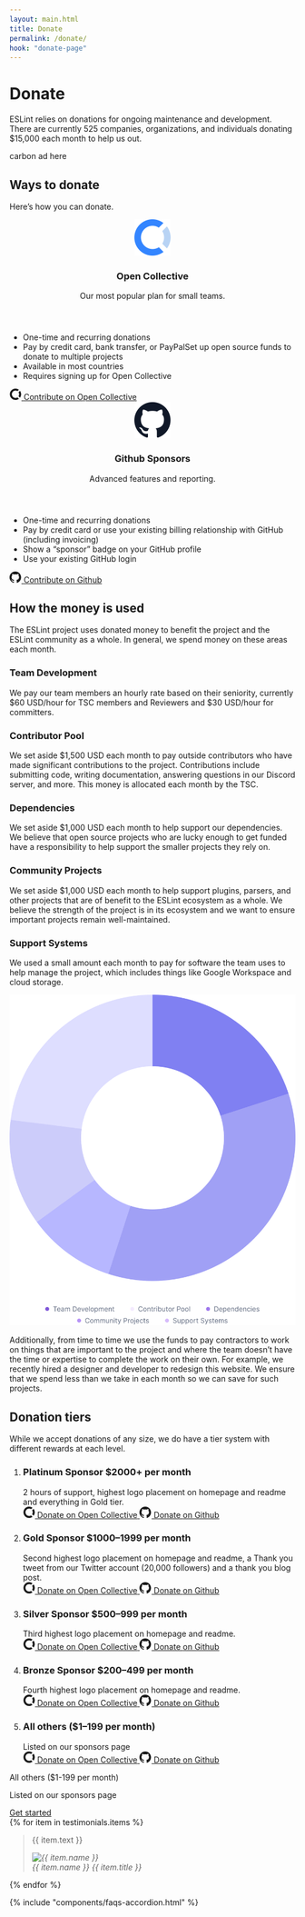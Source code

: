 ```yaml
---
layout: main.html
title: Donate
permalink: /donate/
hook: "donate-page"
---
```


<div class="section hero">
    <div class="content-container grid">
        <div class="span-1-7">
            <h1 class="section-title h2">Donate</h1>
            <p class="section-supporting-text">
                ESLint relies on donations for ongoing maintenance and development. There are currently 525 companies, organizations, and individuals donating $15,000 each month to help us out.
            </p>
        </div>
        <div class="span-11-12">
            carbon ad here
        </div>
    </div>
</div>

<section>
    <div class="content-container divider">
        <div class="section-head center-text">
            <h2 class="section-title h3">Ways to donate</h2>
            <p class="section-supporting-text fs-step-0">
                Here’s how you can donate.
            </p>
        </div>
        <div class="donation-plans grid">
            <article class="donation-plan span-1-6">
                <header class="donation-plan__header divider">
                    <img src="../../assets/images/icons/opencollective-img.svg" width="64" height="64" alt="Open Collective" />
                    <div class="donation-plan__platform">
                        <h3 class="donation-plan__platform-name">Open Collective</h3>
                        <p class="donation-plan__description">Our most popular plan for small teams.</p>
                    </div>
                </header>
                <ul role="list" class="donation-plan__features divider">
                    <li>One-time and recurring donations</li>
                    <li>Pay by credit card, bank transfer, or PayPalSet up open source funds to donate to multiple projects</li>
                    <li>Available in most countries</li>
                    <li>Requires signing up for Open Collective</li>
                </ul>
                <footer class="donation-plan__footer">
                    <a href="https://opencollective.com/eslint" class="c-btn c-btn--primary c-btn--block">
                        <svg width="21" height="20" viewBox="0 0 21 20" aria-label="Open Collective">
                            <path fill-rule="evenodd" clip-rule="evenodd" d="M16.8759 9.97371C16.8759 11.2331 16.5103 12.4409 15.8828 13.4384L18.4441 16.0103C19.6984 14.3306 20.4825 12.2309 20.4825 9.9734C20.4825 7.7159 19.6981 5.61652 18.4441 3.93652L15.8828 6.5084C16.51 7.5059 16.8759 8.66059 16.8759 9.97309V9.97371Z" fill="currentColor" />
                            <path fill-rule="evenodd" clip-rule="evenodd" d="M10.501 16.3781C6.99883 16.3781 4.12414 13.4906 4.12414 9.97406C4.12414 6.4575 6.99914 3.57 10.501 3.57C11.8079 3.57 12.9573 3.9375 13.951 4.62L16.5123 2.04813C14.8395 0.7875 12.7488 0 10.501 0C5.01227 0 0.517578 4.46187 0.517578 10.0262C0.517578 15.5906 5.01227 20 10.501 20C12.801 20 14.8916 19.2125 16.5645 17.9531L14.0032 15.3813C13.0101 16.0112 11.8079 16.3787 10.501 16.3787V16.3781Z" fill="currentColor" />
                        </svg>
                        Contribute on Open Collective</a>
                </footer>
            </article>
            <article class="donation-plan span-7-12">
                <header class="donation-plan__header divider">
                    <img src="../../assets/images/icons/github-img.svg" width="64" height="64" alt="Github Sponsors" />
                    <div class="donation-plan__platform">
                        <h3 class="donation-plan__platform-name">Github Sponsors</h3>
                        <p class="donation-plan__description">Advanced features and reporting.</p>
                    </div>
                </header>
                <ul role="list" class="donation-plan__features divider">
                    <li>One-time and recurring donations</li>
                    <li>Pay by credit card or use your existing billing relationship with GitHub (including invoicing)</li>
                    <li>Show a “sponsor” badge on your GitHub profile</li>
                    <li>Use your existing GitHub login</li>
                </ul>
                <footer class="donation-plan__footer">
                    <a href="https://github.com/sponsors/eslint" class="c-btn c-btn--primary c-btn--block">
                        <svg width="21" height="20" viewBox="0 0 21 20" aria-label="Github">
                            <path fill-rule="evenodd" clip-rule="evenodd" d="M10.2495 0C4.6123 0 0 4.6123 0 10.2495C0 14.7764 2.90404 18.62 7.00386 19.9866C7.51634 20.072 7.68716 19.7304 7.68716 19.4741C7.68716 19.2179 7.68716 18.62 7.68716 17.7659C4.86854 18.3638 4.27065 16.3993 4.27065 16.3993C3.84358 15.2035 3.16028 14.8618 3.16028 14.8618C2.13532 14.264 3.16028 14.264 3.16028 14.264C4.18523 14.3494 4.69771 15.2889 4.69771 15.2889C5.63725 16.8263 7.08927 16.3993 7.68716 16.143C7.77257 15.4597 8.02881 15.0327 8.37047 14.7764C6.06432 14.5202 3.67276 13.6661 3.67276 9.73707C3.67276 8.6267 4.09982 7.68716 4.69771 7.00386C4.69771 6.66221 4.27065 5.63725 4.86854 4.27065C4.86854 4.27065 5.72267 4.01441 7.68716 5.2956C8.54129 5.03936 9.39542 4.95395 10.2495 4.95395C11.1037 4.95395 11.9578 5.03936 12.8119 5.2956C14.7764 3.92899 15.6306 4.27065 15.6306 4.27065C16.2285 5.72267 15.8014 6.74762 15.716 7.00386C16.3993 7.68716 16.7409 8.6267 16.7409 9.73707C16.7409 13.6661 14.3494 14.5202 12.0432 14.7764C12.3849 15.1181 12.7265 15.716 12.7265 16.6555C12.7265 18.0221 12.7265 19.1325 12.7265 19.4741C12.7265 19.7304 12.8973 20.072 13.4098 19.9866C17.5096 18.62 20.4137 14.7764 20.4137 10.2495C20.4991 4.6123 15.8868 0 10.2495 0Z" fill="currentColor" />
                        </svg>
                        Contribute on Github</a>
                </footer>
            </article>
        </div>
    </div>
</section>

<section>
    <div class="content-container divider">
        <div class="section-head center-text">
            <h2 class="section-title h3">How the money is used</h2>
            <p class="section-supporting-text fs-step-0">
                The ESLint project uses donated money to benefit the project and the ESLint community as a whole. In general, we spend money on these areas each month.
            </p>
        </div>
        <div class="section-body features-wrapper grid">
            <div class="features span-1-5">
                <article class="feature">
                    <h3 class="feature__title">Team Development</h3>
                    <p class="feature__description">We pay our team members an hourly rate based on their seniority, currently $60 USD/hour for TSC members and Reviewers and $30 USD/hour for committers.</p>
                </article>
                <article class="feature">
                    <h3 class="feature__title">Contributor Pool</h3>
                    <p class="feature__description">We set aside $1,500 USD each month to pay outside contributors who have made significant contributions to the project. Contributions include submitting code, writing documentation, answering questions in our Discord server, and more. This money is allocated each month by the TSC.</p>
                </article>
                <article class="feature">
                    <h3 class="feature__title">Dependencies</h3>
                    <p class="feature__description">We set aside $1,000 USD each month to help support our dependencies. We believe that open source projects who are lucky enough to get funded have a responsibility to help support the smaller projects they rely on.</p>
                </article>
                <article class="feature">
                    <h3 class="feature__title">Community Projects</h3>
                    <p class="feature__description">We set aside $1,000 USD each month to help support plugins, parsers, and other projects that are of benefit to the ESLint ecosystem as a whole. We believe the strength of the project is in its ecosystem and we want to ensure important projects remain well-maintained.</p>
                </article>
                <article class="feature">
                    <h3 class="feature__title">Support Systems</h3>
                    <p class="feature__description">We used a small amount each month to pay for software the team uses to help manage the project, which includes things like Google Workspace and cloud storage.</p>
                </article>
            </div>
            <div class="features-image span-7-12">
                <img src="../../assets/images/money-spenditure-graph.svg" alt="DESCRIPTION HERE">
            </div>
        </div>
        <footer class="section-foot center-text">
            <p class="section-supporting-text">
                Additionally, from time to time we use the funds to pay contractors to work on things that are important to the project and where the team doesn’t have the time or expertise to complete the work on their own. For example, we recently hired a designer and developer to redesign this website. We ensure that we spend less than we take in each month so we can save for such projects.
            </p>
        </footer>
    </div>
</section>

<section>
    <div class="content-container divider">
        <div class="section-head center-text">
            <h2 class="section-title h3" id="donation-tiers-label">Donation tiers</h2>
            <p class="section-supporting-text fs-step-0">
                While we accept donations of any size, we do have a tier system with different rewards at each level.
            </p>
        </div>
        <ol class="donation-tiers" aria-labelledby="donation-tiers-label" role="list">
            <li class="donation-tiers__item">
                <h3 class="donation-tiers__title">
                    <span>Platinum Sponsor </span>
                    <span class="donation-tiers__title__value">$2000+</span>
                    <span class="donation-tiers__title__freq">per month</span>
                </h3>
                <div class="donation-tiers__item__description">
                    2 hours of support, highest logo placement on homepage and readme and everything in Gold tier.
                </div>
                <div>
                    <a href="#" class="c-btn c-btn--primary c-btn--block">
                        <svg role="img" aria-label="Open Collective" width="21" height="20" viewBox="0 0 21 20">
                            <path fill-rule="evenodd" clip-rule="evenodd" d="M16.8759 9.97371C16.8759 11.2331 16.5103 12.4409 15.8828 13.4384L18.4441 16.0103C19.6984 14.3306 20.4825 12.2309 20.4825 9.9734C20.4825 7.7159 19.6981 5.61652 18.4441 3.93652L15.8828 6.5084C16.51 7.5059 16.8759 8.66059 16.8759 9.97309V9.97371Z" fill="currentColor" />
                                <path fill-rule="evenodd" clip-rule="evenodd" d="M10.501 16.3781C6.99883 16.3781 4.12414 13.4906 4.12414 9.97406C4.12414 6.4575 6.99914 3.57 10.501 3.57C11.8079 3.57 12.9573 3.9375 13.951 4.62L16.5123 2.04813C14.8395 0.7875 12.7488 0 10.501 0C5.01227 0 0.517578 4.46187 0.517578 10.0262C0.517578 15.5906 5.01227 20 10.501 20C12.801 20 14.8916 19.2125 16.5645 17.9531L14.0032 15.3813C13.0101 16.0112 11.8079 16.3787 10.501 16.3787V16.3781Z" fill="currentColor" />
                            </svg>
                            Donate <span class="visually-hidden">on Open Collective</span>
                        </a>
                    <a href="#" class="c-btn c-btn--primary c-btn--block">
                            <svg role="img" aria-label="Github" width="21" height="20" viewBox="0 0 21 20" aria-label="Github">
                                <path fill-rule="evenodd" clip-rule="evenodd" d="M10.2495 0C4.6123 0 0 4.6123 0 10.2495C0 14.7764 2.90404 18.62 7.00386 19.9866C7.51634 20.072 7.68716 19.7304 7.68716 19.4741C7.68716 19.2179 7.68716 18.62 7.68716 17.7659C4.86854 18.3638 4.27065 16.3993 4.27065 16.3993C3.84358 15.2035 3.16028 14.8618 3.16028 14.8618C2.13532 14.264 3.16028 14.264 3.16028 14.264C4.18523 14.3494 4.69771 15.2889 4.69771 15.2889C5.63725 16.8263 7.08927 16.3993 7.68716 16.143C7.77257 15.4597 8.02881 15.0327 8.37047 14.7764C6.06432 14.5202 3.67276 13.6661 3.67276 9.73707C3.67276 8.6267 4.09982 7.68716 4.69771 7.00386C4.69771 6.66221 4.27065 5.63725 4.86854 4.27065C4.86854 4.27065 5.72267 4.01441 7.68716 5.2956C8.54129 5.03936 9.39542 4.95395 10.2495 4.95395C11.1037 4.95395 11.9578 5.03936 12.8119 5.2956C14.7764 3.92899 15.6306 4.27065 15.6306 4.27065C16.2285 5.72267 15.8014 6.74762 15.716 7.00386C16.3993 7.68716 16.7409 8.6267 16.7409 9.73707C16.7409 13.6661 14.3494 14.5202 12.0432 14.7764C12.3849 15.1181 12.7265 15.716 12.7265 16.6555C12.7265 18.0221 12.7265 19.1325 12.7265 19.4741C12.7265 19.7304 12.8973 20.072 13.4098 19.9866C17.5096 18.62 20.4137 14.7764 20.4137 10.2495C20.4991 4.6123 15.8868 0 10.2495 0Z" fill="currentColor" />
                            </svg>
                            Donate <span class="visually-hidden">on Github</span>
                        </a>
                </div>
            </li>
            <li class="donation-tiers__item">
                <h3 class="donation-tiers__title">
                    <span>Gold Sponsor </span>
                    <span class="donation-tiers__title__value">$1000–1999</span>
                    <span class="donation-tiers__title__freq">per month</span>
                </h3>
                <div class="donation-tiers__item__description">
                    Second highest logo placement on homepage and readme, a Thank you tweet from our Twitter account (20,000 followers) and a thank you blog post.
                </div>
                <div>
                    <a href="#" class="c-btn c-btn--primary c-btn--block">
                        <svg role="img" aria-label="Open Collective" width="21" height="20" viewBox="0 0 21 20">
                            <path fill-rule="evenodd" clip-rule="evenodd" d="M16.8759 9.97371C16.8759 11.2331 16.5103 12.4409 15.8828 13.4384L18.4441 16.0103C19.6984 14.3306 20.4825 12.2309 20.4825 9.9734C20.4825 7.7159 19.6981 5.61652 18.4441 3.93652L15.8828 6.5084C16.51 7.5059 16.8759 8.66059 16.8759 9.97309V9.97371Z" fill="currentColor" />
                                <path fill-rule="evenodd" clip-rule="evenodd" d="M10.501 16.3781C6.99883 16.3781 4.12414 13.4906 4.12414 9.97406C4.12414 6.4575 6.99914 3.57 10.501 3.57C11.8079 3.57 12.9573 3.9375 13.951 4.62L16.5123 2.04813C14.8395 0.7875 12.7488 0 10.501 0C5.01227 0 0.517578 4.46187 0.517578 10.0262C0.517578 15.5906 5.01227 20 10.501 20C12.801 20 14.8916 19.2125 16.5645 17.9531L14.0032 15.3813C13.0101 16.0112 11.8079 16.3787 10.501 16.3787V16.3781Z" fill="currentColor" />
                            </svg>
                            Donate <span class="visually-hidden">on Open Collective</span>
                        </a>
                        <a href="#" class="c-btn c-btn--primary c-btn--block">
                            <svg role="img" aria-label="Github" width="21" height="20" viewBox="0 0 21 20" aria-label="Github">
                                <path fill-rule="evenodd" clip-rule="evenodd" d="M10.2495 0C4.6123 0 0 4.6123 0 10.2495C0 14.7764 2.90404 18.62 7.00386 19.9866C7.51634 20.072 7.68716 19.7304 7.68716 19.4741C7.68716 19.2179 7.68716 18.62 7.68716 17.7659C4.86854 18.3638 4.27065 16.3993 4.27065 16.3993C3.84358 15.2035 3.16028 14.8618 3.16028 14.8618C2.13532 14.264 3.16028 14.264 3.16028 14.264C4.18523 14.3494 4.69771 15.2889 4.69771 15.2889C5.63725 16.8263 7.08927 16.3993 7.68716 16.143C7.77257 15.4597 8.02881 15.0327 8.37047 14.7764C6.06432 14.5202 3.67276 13.6661 3.67276 9.73707C3.67276 8.6267 4.09982 7.68716 4.69771 7.00386C4.69771 6.66221 4.27065 5.63725 4.86854 4.27065C4.86854 4.27065 5.72267 4.01441 7.68716 5.2956C8.54129 5.03936 9.39542 4.95395 10.2495 4.95395C11.1037 4.95395 11.9578 5.03936 12.8119 5.2956C14.7764 3.92899 15.6306 4.27065 15.6306 4.27065C16.2285 5.72267 15.8014 6.74762 15.716 7.00386C16.3993 7.68716 16.7409 8.6267 16.7409 9.73707C16.7409 13.6661 14.3494 14.5202 12.0432 14.7764C12.3849 15.1181 12.7265 15.716 12.7265 16.6555C12.7265 18.0221 12.7265 19.1325 12.7265 19.4741C12.7265 19.7304 12.8973 20.072 13.4098 19.9866C17.5096 18.62 20.4137 14.7764 20.4137 10.2495C20.4991 4.6123 15.8868 0 10.2495 0Z" fill="currentColor" />
                            </svg>
                            Donate <span class="visually-hidden">on Github</span>
                        </a>
                </div>
            </li>
            <li class="donation-tiers__item">
                <h3 class="donation-tiers__title">
                    <span>Silver Sponsor </span>
                    <span class="donation-tiers__title__value">$500–999</span>
                    <span class="donation-tiers__title__freq">per month</span>
                </h3>
                <div class="donation-tiers__item__description">
                    Third highest logo placement on homepage and readme.
                </div>
                <div>
                    <a href="#" class="c-btn c-btn--primary c-btn--block">
                        <svg role="img" aria-label="Open Collective" width="21" height="20" viewBox="0 0 21 20">
                            <path fill-rule="evenodd" clip-rule="evenodd" d="M16.8759 9.97371C16.8759 11.2331 16.5103 12.4409 15.8828 13.4384L18.4441 16.0103C19.6984 14.3306 20.4825 12.2309 20.4825 9.9734C20.4825 7.7159 19.6981 5.61652 18.4441 3.93652L15.8828 6.5084C16.51 7.5059 16.8759 8.66059 16.8759 9.97309V9.97371Z" fill="currentColor" />
                                <path fill-rule="evenodd" clip-rule="evenodd" d="M10.501 16.3781C6.99883 16.3781 4.12414 13.4906 4.12414 9.97406C4.12414 6.4575 6.99914 3.57 10.501 3.57C11.8079 3.57 12.9573 3.9375 13.951 4.62L16.5123 2.04813C14.8395 0.7875 12.7488 0 10.501 0C5.01227 0 0.517578 4.46187 0.517578 10.0262C0.517578 15.5906 5.01227 20 10.501 20C12.801 20 14.8916 19.2125 16.5645 17.9531L14.0032 15.3813C13.0101 16.0112 11.8079 16.3787 10.501 16.3787V16.3781Z" fill="currentColor" />
                            </svg>
                            Donate <span class="visually-hidden">on Open Collective</span>
                        </a>
                        <a href="#" class="c-btn c-btn--primary c-btn--block">
                            <svg role="img" aria-label="Github" width="21" height="20" viewBox="0 0 21 20" aria-label="Github">
                                <path fill-rule="evenodd" clip-rule="evenodd" d="M10.2495 0C4.6123 0 0 4.6123 0 10.2495C0 14.7764 2.90404 18.62 7.00386 19.9866C7.51634 20.072 7.68716 19.7304 7.68716 19.4741C7.68716 19.2179 7.68716 18.62 7.68716 17.7659C4.86854 18.3638 4.27065 16.3993 4.27065 16.3993C3.84358 15.2035 3.16028 14.8618 3.16028 14.8618C2.13532 14.264 3.16028 14.264 3.16028 14.264C4.18523 14.3494 4.69771 15.2889 4.69771 15.2889C5.63725 16.8263 7.08927 16.3993 7.68716 16.143C7.77257 15.4597 8.02881 15.0327 8.37047 14.7764C6.06432 14.5202 3.67276 13.6661 3.67276 9.73707C3.67276 8.6267 4.09982 7.68716 4.69771 7.00386C4.69771 6.66221 4.27065 5.63725 4.86854 4.27065C4.86854 4.27065 5.72267 4.01441 7.68716 5.2956C8.54129 5.03936 9.39542 4.95395 10.2495 4.95395C11.1037 4.95395 11.9578 5.03936 12.8119 5.2956C14.7764 3.92899 15.6306 4.27065 15.6306 4.27065C16.2285 5.72267 15.8014 6.74762 15.716 7.00386C16.3993 7.68716 16.7409 8.6267 16.7409 9.73707C16.7409 13.6661 14.3494 14.5202 12.0432 14.7764C12.3849 15.1181 12.7265 15.716 12.7265 16.6555C12.7265 18.0221 12.7265 19.1325 12.7265 19.4741C12.7265 19.7304 12.8973 20.072 13.4098 19.9866C17.5096 18.62 20.4137 14.7764 20.4137 10.2495C20.4991 4.6123 15.8868 0 10.2495 0Z" fill="currentColor" />
                            </svg>
                            Donate <span class="visually-hidden">on Github</span>
                        </a>
                </div>
            </li>
            <li class="donation-tiers__item">
                <h3 class="donation-tiers__title">
                    <span>Bronze Sponsor </span>
                    <span class="donation-tiers__title__value">$200–499</span>
                    <span class="donation-tiers__title__freq">per month</span>
                </h3>
                <div class="donation-tiers__item__description">
                    Fourth highest logo placement on homepage and readme.
                </div>
                <div>
                    <a href="#" class="c-btn c-btn--primary c-btn--block">
                        <svg role="img" aria-label="Open Collective" width="21" height="20" viewBox="0 0 21 20">
                            <path fill-rule="evenodd" clip-rule="evenodd" d="M16.8759 9.97371C16.8759 11.2331 16.5103 12.4409 15.8828 13.4384L18.4441 16.0103C19.6984 14.3306 20.4825 12.2309 20.4825 9.9734C20.4825 7.7159 19.6981 5.61652 18.4441 3.93652L15.8828 6.5084C16.51 7.5059 16.8759 8.66059 16.8759 9.97309V9.97371Z" fill="currentColor" />
                                <path fill-rule="evenodd" clip-rule="evenodd" d="M10.501 16.3781C6.99883 16.3781 4.12414 13.4906 4.12414 9.97406C4.12414 6.4575 6.99914 3.57 10.501 3.57C11.8079 3.57 12.9573 3.9375 13.951 4.62L16.5123 2.04813C14.8395 0.7875 12.7488 0 10.501 0C5.01227 0 0.517578 4.46187 0.517578 10.0262C0.517578 15.5906 5.01227 20 10.501 20C12.801 20 14.8916 19.2125 16.5645 17.9531L14.0032 15.3813C13.0101 16.0112 11.8079 16.3787 10.501 16.3787V16.3781Z" fill="currentColor" />
                            </svg>
                            Donate <span class="visually-hidden">on Open Collective</span>
                        </a>
                        <a href="#" class="c-btn c-btn--primary c-btn--block">
                            <svg role="img" aria-label="Github" width="21" height="20" viewBox="0 0 21 20" aria-label="Github">
                                <path fill-rule="evenodd" clip-rule="evenodd" d="M10.2495 0C4.6123 0 0 4.6123 0 10.2495C0 14.7764 2.90404 18.62 7.00386 19.9866C7.51634 20.072 7.68716 19.7304 7.68716 19.4741C7.68716 19.2179 7.68716 18.62 7.68716 17.7659C4.86854 18.3638 4.27065 16.3993 4.27065 16.3993C3.84358 15.2035 3.16028 14.8618 3.16028 14.8618C2.13532 14.264 3.16028 14.264 3.16028 14.264C4.18523 14.3494 4.69771 15.2889 4.69771 15.2889C5.63725 16.8263 7.08927 16.3993 7.68716 16.143C7.77257 15.4597 8.02881 15.0327 8.37047 14.7764C6.06432 14.5202 3.67276 13.6661 3.67276 9.73707C3.67276 8.6267 4.09982 7.68716 4.69771 7.00386C4.69771 6.66221 4.27065 5.63725 4.86854 4.27065C4.86854 4.27065 5.72267 4.01441 7.68716 5.2956C8.54129 5.03936 9.39542 4.95395 10.2495 4.95395C11.1037 4.95395 11.9578 5.03936 12.8119 5.2956C14.7764 3.92899 15.6306 4.27065 15.6306 4.27065C16.2285 5.72267 15.8014 6.74762 15.716 7.00386C16.3993 7.68716 16.7409 8.6267 16.7409 9.73707C16.7409 13.6661 14.3494 14.5202 12.0432 14.7764C12.3849 15.1181 12.7265 15.716 12.7265 16.6555C12.7265 18.0221 12.7265 19.1325 12.7265 19.4741C12.7265 19.7304 12.8973 20.072 13.4098 19.9866C17.5096 18.62 20.4137 14.7764 20.4137 10.2495C20.4991 4.6123 15.8868 0 10.2495 0Z" fill="currentColor" />
                            </svg>
                            Donate <span class="visually-hidden">on Github</span>
                        </a>
                </div>
            </li>
            <li class="donation-tiers__item all-others">
                <h3 class="donation-tiers__title">
                    <span>All others </span>
                    <span class="donation-tiers__title__value">($1–199</span>
                    <span class="donation-tiers__title__freq">per month)</span>
                </h3>
                <div class="donation-tiers__item__description">
                    Listed on our sponsors page
                </div>
                <div>
                    <a href="#" class="c-btn c-btn--secondary">
                        <svg role="img" aria-label="Open Collective" width="21" height="20" viewBox="0 0 21 20">
                            <path fill-rule="evenodd" clip-rule="evenodd" d="M16.8759 9.97371C16.8759 11.2331 16.5103 12.4409 15.8828 13.4384L18.4441 16.0103C19.6984 14.3306 20.4825 12.2309 20.4825 9.9734C20.4825 7.7159 19.6981 5.61652 18.4441 3.93652L15.8828 6.5084C16.51 7.5059 16.8759 8.66059 16.8759 9.97309V9.97371Z" fill="currentColor" />
                                <path fill-rule="evenodd" clip-rule="evenodd" d="M10.501 16.3781C6.99883 16.3781 4.12414 13.4906 4.12414 9.97406C4.12414 6.4575 6.99914 3.57 10.501 3.57C11.8079 3.57 12.9573 3.9375 13.951 4.62L16.5123 2.04813C14.8395 0.7875 12.7488 0 10.501 0C5.01227 0 0.517578 4.46187 0.517578 10.0262C0.517578 15.5906 5.01227 20 10.501 20C12.801 20 14.8916 19.2125 16.5645 17.9531L14.0032 15.3813C13.0101 16.0112 11.8079 16.3787 10.501 16.3787V16.3781Z" fill="currentColor" />
                            </svg>
                            Donate <span class="visually-hidden">on Open Collective</span>
                        </a>
                        <a href="#" class="c-btn c-btn--secondary">
                            <svg role="img" aria-label="Github" width="21" height="20" viewBox="0 0 21 20" aria-label="Github">
                                <path fill-rule="evenodd" clip-rule="evenodd" d="M10.2495 0C4.6123 0 0 4.6123 0 10.2495C0 14.7764 2.90404 18.62 7.00386 19.9866C7.51634 20.072 7.68716 19.7304 7.68716 19.4741C7.68716 19.2179 7.68716 18.62 7.68716 17.7659C4.86854 18.3638 4.27065 16.3993 4.27065 16.3993C3.84358 15.2035 3.16028 14.8618 3.16028 14.8618C2.13532 14.264 3.16028 14.264 3.16028 14.264C4.18523 14.3494 4.69771 15.2889 4.69771 15.2889C5.63725 16.8263 7.08927 16.3993 7.68716 16.143C7.77257 15.4597 8.02881 15.0327 8.37047 14.7764C6.06432 14.5202 3.67276 13.6661 3.67276 9.73707C3.67276 8.6267 4.09982 7.68716 4.69771 7.00386C4.69771 6.66221 4.27065 5.63725 4.86854 4.27065C4.86854 4.27065 5.72267 4.01441 7.68716 5.2956C8.54129 5.03936 9.39542 4.95395 10.2495 4.95395C11.1037 4.95395 11.9578 5.03936 12.8119 5.2956C14.7764 3.92899 15.6306 4.27065 15.6306 4.27065C16.2285 5.72267 15.8014 6.74762 15.716 7.00386C16.3993 7.68716 16.7409 8.6267 16.7409 9.73707C16.7409 13.6661 14.3494 14.5202 12.0432 14.7764C12.3849 15.1181 12.7265 15.716 12.7265 16.6555C12.7265 18.0221 12.7265 19.1325 12.7265 19.4741C12.7265 19.7304 12.8973 20.072 13.4098 19.9866C17.5096 18.62 20.4137 14.7764 20.4137 10.2495C20.4991 4.6123 15.8868 0 10.2495 0Z" fill="currentColor" />
                            </svg>
                            Donate <span class="visually-hidden">on Github</span>
                        </a>
                </div>
            </li>
        </ol>
        <div class="donation-tiers--others">
            <p class="color-brand font-weight-medium">All others ($1-199 per month)</p>
            <p>Listed on our sponsors page</p>
            <a href="" class="c-btn c-btn--secondary">Get started</a>
        </div>
    </div>
</section>

<section>
    <div class="content-container divider">
        <div class="section-head center-text">
            <h2 class="section-title h3" hidden>Testimonials</h2>
        </div>
<div class="c-slider c-slider--testimonials">
    <div class="c-slider__slides-container">
                <div class="c-slider__slides-wrapper">
{% for item in testimonials.items %}
<div class="c-slider__slide">
                        <blockquote class="c-slider__testimonial span-1-6">
                            <div class="c-slider__testimonial__content">
                                <p>
                                    {{ item.text }}
                                </p>
                            </div>
                            <footer class="c-slider__testimonial__footer">
                                <cite class="person contributor">
                                    <img class="person__photo" src="../../assets/images/people/testimonials/small/{{ item.image }}" width="48" height="48" alt="{{ item.name }}">
                                    <div class="person__details">
                                        <span class="c-slider__testimonial__author person__name">{{ item.name }}</span>
                                        <span class="c-slider__testimonial__author-role person__title">{{ item.title }}</span>
                                    </div>
                                </cite>
                            </footer>
                        </blockquote>
                    </div>
{% endfor %}
 </div>
</div>
</div>
</div>
</section>

{% include "components/faqs-accordion.html" %}











<script src="{{ '/assets/js/accordion.js' | url }}"></script>
